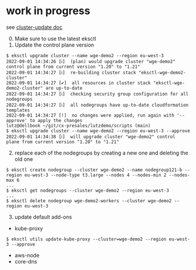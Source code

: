 # work in progress

see [cluster-update doc](https://eksctl.io/usage/cluster-upgrade/)


0. Make sure to use the latest eksctl
1. Update the control plane version
```
$ eksctl upgrade cluster --name wge-demo2 --region eu-west-3
2022-09-01 14:34:26 [ℹ]  (plan) would upgrade cluster "wge-demo2" control plane from current version "1.20" to "1.21"
2022-09-01 14:34:27 [ℹ]  re-building cluster stack "eksctl-wge-demo2-cluster"
2022-09-01 14:34:27 [✔]  all resources in cluster stack "eksctl-wge-demo2-cluster" are up-to-date
2022-09-01 14:34:27 [ℹ]  checking security group configuration for all nodegroups
2022-09-01 14:34:27 [ℹ]  all nodegroups have up-to-date cloudformation templates
2022-09-01 14:34:27 [!]  no changes were applied, run again with '--approve' to apply the changes
lutz@dellbook ~/git/cx-presales/lutzdemo/scripts (main) 
$ eksctl upgrade cluster --name wge-demo2 --region eu-west-3 --approve
2022-09-01 14:34:38 [ℹ]  will upgrade cluster "wge-demo2" control plane from current version "1.20" to "1.21"
```

2. replace each of the nodegroups by creating a new one and deleting the old one
``` 
$ eksctl create nodegroup --cluster wge-demo2 --name nodegroup121-b --region eu-west-3 --node-type t3.large --nodes 4 --nodes-min 2 --nodes-max 6
...
$ eksctl get nodegroups --cluster wge-demo2 --region eu-west-3
...
$ eksctl delete nodegroup wge-demo2-workers --cluster wge-demo2 --region eu-west-3
```

3. update default add-ons
* kube-proxy
```
$ eksctl utils update-kube-proxy --cluster=wge-demo2 --region eu-west-3 --approve
```
* aws-node
* core-dns

